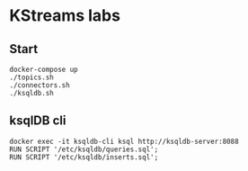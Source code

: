 # KStreams labs

## Start
```
docker-compose up
./topics.sh
./connectors.sh
./ksqldb.sh
```

## ksqlDB cli
```
docker exec -it ksqldb-cli ksql http://ksqldb-server:8088
RUN SCRIPT '/etc/ksqldb/queries.sql';
RUN SCRIPT '/etc/ksqldb/inserts.sql';
```

